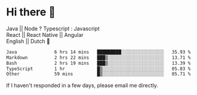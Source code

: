 # Hi there 👋
Java || Node ? Typescript : Javascript \
 React || React Native || Angular  \
English || Dutch :pinching_hand:

 <!--START_SECTION:waka-->

```txt
Java              6 hrs 14 mins   █████████░░░░░░░░░░░░░░░░   35.93 %
Markdown          2 hrs 22 mins   ███▒░░░░░░░░░░░░░░░░░░░░░   13.71 %
Bash              2 hrs 19 mins   ███▒░░░░░░░░░░░░░░░░░░░░░   13.39 %
TypeScript        1 hr            █▒░░░░░░░░░░░░░░░░░░░░░░░   05.83 %
Other             59 mins         █▒░░░░░░░░░░░░░░░░░░░░░░░   05.71 %
```

<!--END_SECTION:waka-->




If I haven't responded in a few days, please email me directly. 
